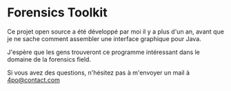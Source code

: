 # Forensics Toolkit
Ce projet open source a été développé par moi il y a plus d'un an, avant que je ne sache comment assembler une interface graphique pour Java.

J'espère que les gens trouveront ce programme intéressant dans le domaine de la forensics field.

Si vous avez des questions, n'hésitez pas à m'envoyer un mail à 4po@contact.com
